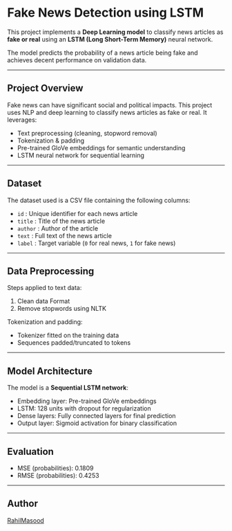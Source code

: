 # Fake News Detection using LSTM

This project implements a **Deep Learning model** to classify news articles as **fake or real** using an **LSTM (Long Short-Term Memory)** neural network. 

The model predicts the probability of a news article being fake and achieves decent performance on validation data.

---

## Project Overview

Fake news can have significant social and political impacts. This project uses NLP and deep learning to classify news articles as fake or real. It leverages:

- Text preprocessing (cleaning, stopword removal)  
- Tokenization & padding  
- Pre-trained GloVe embeddings for semantic understanding  
- LSTM neural network for sequential learning  

---

## Dataset

The dataset used is a CSV file containing the following columns:

- `id` : Unique identifier for each news article  
- `title` : Title of the news article  
- `author` : Author of the article  
- `text` : Full text of the news article  
- `label` : Target variable (`0` for real news, `1` for fake news)  

---

## Data Preprocessing

Steps applied to text data:

1. Clean data Format
2. Remove stopwords using NLTK 

Tokenization and padding:  

- Tokenizer fitted on the training data  
- Sequences padded/truncated to tokens  

---

## Model Architecture

The model is a **Sequential LSTM network**:

- Embedding layer: Pre-trained GloVe embeddings
- LSTM: 128 units with dropout for regularization
- Dense layers: Fully connected layers for final prediction
- Output layer: Sigmoid activation for binary classification

---

## Evaluation

- MSE (probabilities): 0.1809
- RMSE (probabilities): 0.4253

---

## Author
[RahilMasood](https://github.com/RahilMasood)
